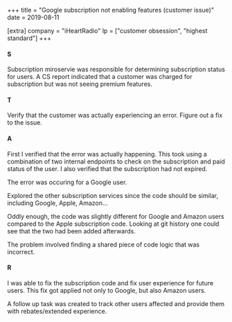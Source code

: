 +++
title = "Google subscription not enabling features (customer issue)"
date = 2019-08-11

[extra]
company = "iHeartRadio"
lp = ["customer obsession", "highest standard"]
+++

#### S
Subscription miroservie was responsible for determining subscription status for users.
A CS report indicated that a customer was charged for subscription but was not seeing
premium features.

#### T
Verify that the customer was actually experiencing an error. Figure out a fix to the issue.

#### A
First I verified that the error was actually happening. This took using a combination of
two internal endpoints to check on the subscription and paid status of the user.
I also verified that the subscription had not expired.

The error was occuring for a Google user.

Explored the other subscription services since the code should be similar, including
Google, Apple, Amazon...

Oddly enough, the code was slightly different for Google and Amazon users compared to
the Apple subscription code. Looking at git history one could see that the two had
been added afterwards.

The problem involved finding a shared piece of code logic that was incorrect.

#### R
I was able to fix the subscription code and fix user experience for future users.
This fix got applied not only to Google, but also Amazon users.

A follow up task was created to track other users affected and provide them with
rebates/extended experience.


